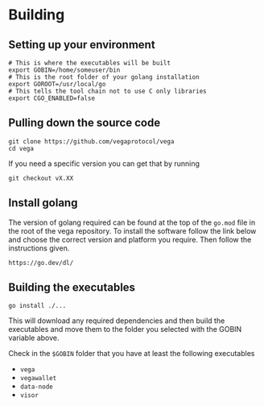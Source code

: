 # Building

## Setting up your environment
``` code
# This is where the executables will be built
export GOBIN=/home/someuser/bin
# This is the root folder of your golang installation
export GOROOT=/usr/local/go
# This tells the tool chain not to use C only libraries
export CGO_ENABLED=false
```

## Pulling down the source code
``` script
git clone https://github.com/vegaprotocol/vega
cd vega
```

If you need a specific version you can get that by running

``` script
git checkout vX.XX
``` 

## Install golang
The version of golang required can be found at the top of the `go.mod` file in the root of the vega repository. To install the software follow the link below and choose the correct version and platform you require. Then follow the instructions given.

`https://go.dev/dl/`


## Building the executables

``` script
go install ./...
```

This will download any required dependencies and then build the executables and move them to the folder you selected with the GOBIN variable above.

Check in the `$GOBIN` folder that you have at least the following executables

* `vega`
* `vegawallet`
* `data-node`
* `visor`





